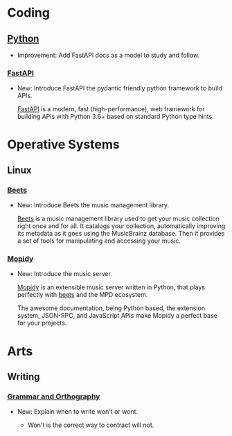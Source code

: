 # Coding

## [Python](python.md)

* Improvement: Add FastAPI docs as a model to study and follow.

### [FastAPI](fastapi.md)

* New: Introduce FastAPI the pydantic friendly python framework to build APIs.

    [FastAPI](https://fastapi.tiangolo.com/) is a modern, fast (high-performance),
    web framework for building APIs with Python 3.6+ based on standard Python type
    hints.
    

# Operative Systems

## Linux

### [Beets](beets.md)

* New: Introduce Beets the music management library.

    [Beets](https://beets.io/) is a music management library used to get your music
    collection right once and for all. It catalogs your collection, automatically
    improving its metadata as it goes using the MusicBrainz database. Then it
    provides a set of tools for manipulating and accessing your music.

### [Mopidy](mopidy.md)

* New: Introduce the music server.

    [Mopidy](https://github.com/mopidy/mopidy) is an extensible music server written
    in Python, that plays perfectly with [beets](beets.md) and the MPD
    ecosystem.
    
    The awesome documentation, being Python based, the extension system,
    JSON-RPC, and JavaScript APIs make Mopidy a perfect base for your
    projects.

# Arts

## Writing

### [Grammar and Orthography](orthography.md)

* New: Explain when to write won't or wont.

    * Won't is the correct way to contract will not.
